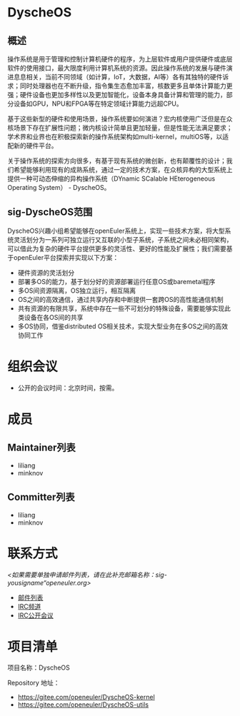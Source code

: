 # DyscheOS

## 概述

操作系统是用于管理和控制计算机硬件的程序，为上层软件或用户提供硬件或底层软件的使用接口，最大限度利用计算机系统的资源。因此操作系统的发展与硬件演进息息相关，当前不同领域（如计算，IoT，大数据，AI等）各有其独特的硬件诉求；同时处理器也在不断升级，指令集生态愈加丰富，核数更多且单体计算能力更强；硬件设备也更加多样性以及更加智能化，设备本身具备计算和管理的能力，部分设备如GPU，NPU和FPGA等在特定领域计算能力远超CPU。

基于这些新型的硬件和使用场景，操作系统要如何演进？宏内核使用广泛但是在众核场景下存在扩展性问题；微内核设计简单且更加轻量，但是性能无法满足要求；学术界和业界也在积极探索新的操作系统架构如multi-kernel，multiOS等，以适配新的硬件平台。

关于操作系统的探索方向很多，有基于现有系统的微创新，也有颠覆性的设计；我们希望能够利用现有的成熟系统，通过一定的技术方案，在众核异构的大型系统上提供一种可动态伸缩的异构操作系统（DYnamic SCalable HEterogeneous Operating System） - DyscheOS。

## sig-DyscheOS范围

DyscheOS兴趣小组希望能够在openEuler系统上，实现一些技术方案，将大型系统灵活划分为一系列可独立运行又互联的小型子系统，子系统之间未必相同架构，可以借此为复杂的硬件平台提供更多的灵活性、更好的性能及扩展性；我们需要基于openEuler平台探索并实现以下方案：

- 硬件资源的灵活划分
- 部署多OS的能力，基于划分好的资源部署运行任意OS或baremetal程序
- 多OS间资源隔离，OS独立运行，相互隔离
- OS之间的高效通信，通过共享内存和中断提供一套跨OS的高性能通信机制
- 共有资源的有限共享，系统中存在一些不可划分的特殊设备，需要能够实现此类设备在各OS间的共享
- 多OS协同，借鉴distributed OS相关技术，实现大型业务在多OS之间的高效协同工作

# 组织会议

- 公开的会议时间：北京时间，按需。

# 成员

## Maintainer列表

- liliang
- minknov

## Committer列表

- liliang
- minknov

# 联系方式

*<如果需要单独申请邮件列表，请在此补充邮箱名称：sig-yousigname“openeuler.org>*

- [邮件列表](dev@openeuler.org)
- [IRC频道](#openeuler-dev)
- [IRC公开会议](#openeuler-meeting)

# 项目清单

项目名称：DyscheOS

Repository 地址：
  - https://gitee.com/openeuler/DyscheOS-kernel
  - https://gitee.com/openeuler/DyscheOS-utils
